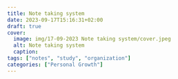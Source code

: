 ```yaml
---
title: Note taking system
date: 2023-09-17T15:16:31+02:00
draft: true
cover:
  image: img/17-09-2023 Note taking system/cover.jpeg
  alt: Note taking system
  caption: 
tags: ["notes", "study", "organization"]
categories: ["Personal Growth"]
---
```


# 